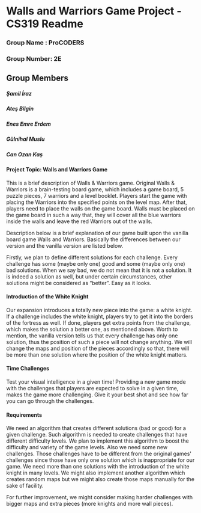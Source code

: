 
# Walls and Warriors Game Project - CS319 Readme

### Group Name : ProCODERS
   
### Group Number: 2E
  
## Group Members

##### *Şamil İraz*

##### *Ateş Bilgin*

##### *Enes Emre Erdem*

##### *Gülnihal Muslu*

##### *Can Ozan Kaş*

#### Project Topic:  Walls and Warriors Game
This is a brief description of Walls & Warriors game. Original Walls & Warriors is a brain-testing board game, which includes a game board, 5 puzzle pieces, 7 warriors and a level booklet. Players start the game with placing the Warriors into the specified points on the level map. After that, players need to place the walls on the game board. Walls must be placed on the game board in such a way that, they will cover all the blue warriors inside the walls and leave the red Warriors out of the walls.

Description below is a brief explanation of our game built upon the vanilla board game Walls and Warriors. Basically the differences between our version and the vanilla version are listed below. 

Firstly, we plan to define different solutions for each challenge. Every challenge has some (maybe only one) good and some (maybe only one) bad solutions. When we say bad, we do not mean that it is not a solution. It is indeed a solution as well, but under certain circumstances, other solutions might be considered as “better”. Easy as it looks.

#### Introduction of the White Knight
Our expansion introduces a totally new piece into the game: a white knight. If a challenge includes the white knight, players try to get it into the borders of the fortress as well. If done, players get extra points from the challenge, which makes the solution a better one, as mentioned above. Worth to mention, the vanilla version tells us that every challenge has only one solution, thus the position of such a piece will not change anything. We will change the maps and position of the pieces accordingly so that, there will be more than one solution where the position of the white knight matters. 

#### Time Challenges 
Test your visual intelligence in a given time! Providing a new game mode with the challenges that players are expected to solve in a given time, makes the game more challenging. Give it your best shot and see how far you can go through the challenges. 

#### Requirements
We need an algorithm that creates different solutions (bad or good) for a given challenge. Such algorithm is needed to create challenges that have different difficulty levels. We plan to implement this algorithm to boost the difficulty and variety of the game levels. Also we need some new challenges. Those challenges have to be different from the original games' challenges since those have only one solution which is inappropriate for our game. We need more than one solutions with the introduction of the white knight in many levels. We might also implement another algorithm which creates random maps but we might also create those maps manually for the sake of facility. 

For further improvement, we might consider making harder challenges with bigger maps and extra pieces (more knights and more wall pieces). 



